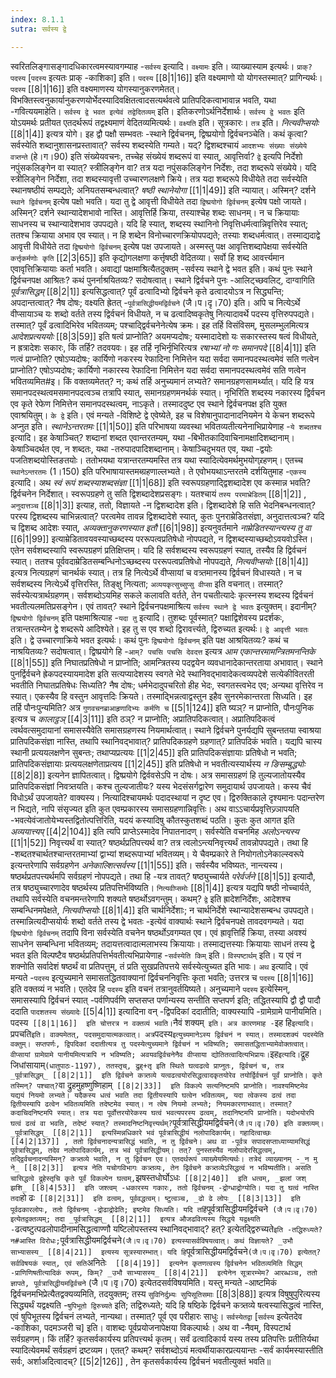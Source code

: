 ```yaml
---
index: 8.1.1
sutra: सर्वस्य द्वे

---
```

   स्वरितलिङ्गासङ्गादधिकारत्वमस्यावगम्याह -`सर्वस्य` इत्यादि। `वक्ष्यामः` इति। व्याख्यास्याम इत्यर्थः। `प्राक्? पदस्य` [`पदस्य` इत्यतः प्राक् -काशिका] इति। `पदस्य`  [[8|1|16]]  इति वक्ष्यमाणो यो योगस्तस्मात्? प्रागिन्यर्थः। `पदस्य`  [[8|1|16]]  इति वक्ष्यमाणस्य योगस्यानुकरणमेतत्। विभक्तिस्त्वनुकार्यानुकरणयोर्भेदस्यादिवक्षितत्वादसत्यर्थवत्वे प्रातिपदिकत्वाभावान्न भवति, यथा -गवित्ययमाहेति। `सर्वस्य द्वे भवत इत्येवं तद्वेदितव्यम्` इति। इतिकरणोऽर्थनिर्देशार्थः। `सर्वस्य द्वे भवतः` इति योऽयमर्थः प्रतीयत एतदर्थरूपं तद्वक्ष्यमाणं वेदितव्यमित्यर्थः। `वक्ष्यति` इति। सूत्रकारः। `तत्र` इति। _नित्यवीप्सयोः_ [[8|1|4]]  इत्यत्र योगे। इह द्वौ पक्षौ सम्भवतः -स्थाने द्विर्वचनम्, द्विष्प्रयोगो द्विर्वचनञ्चेति। कथं कृत्वा? सर्वस्येति शब्दानुशासनप्रस्तावात्? सर्वस्य शब्दस्येति गम्यते। यद्? द्विशब्दश्चायं `आदशभ्यः संख्याः संख्येये वत्र्तन्ते` (हे।ग।90) इति संख्येयवचनः, तच्चेह संख्येयं शब्दरूपं वा स्यात्, आवृत्तिर्वा? `द्वे` इत्यपि निर्देशो नपुंसकलिङ्गेन वा स्यात्? स्त्रीलिङ्गेन वा? तत्र यदा नपुंसकलिङ्गेन निर्देशः, तदा शब्दरूपे संख्येये। यदि स्त्रीलिङ्गेन निर्देशा, तदा शब्दस्यावृत्ती उच्चारणलक्षणे क्रिये। तत्र यदा शब्दरूपे विधीयेते तदा सर्वस्येति स्थानषष्ठीयं सम्पद्यते; अनियतसम्बन्धत्वात्? _षष्ठी स्थानेयोगा_ [[1|1|49]]  इति न्यायात्। अस्मिन्? दर्शने `स्थाने द्विर्वचनम्` इत्येष पक्षो भवति। यदा तु द्वे आवृत्ती विधीयेते तदा `द्विष्प्रयोगो द्विर्वचनम्` इत्येष पक्षो जायते। अस्मिन्? दर्शने स्थान्यादेशभावो नास्ति। आवृत्तिर्हि क्रिया, तस्याश्चेह शब्दः साधनम्। न च क्रियायाः साधनस्य च स्थान्यादेशभाव उपपद्यते। यदि हि स्यात्, शब्दस्य स्थानिनो निवृत्तिधर्मत्वान्निवृत्तिरेव स्यात्; ततश्च क्रियाया अभाव एव स्यात्। न हि शब्देन विनोच्चारणक्रियोपपद्यते; तस्याः शब्दधर्मत्वात्। तस्माद्यदाद्वे आवृत्ती विधीयेते तदा `द्विष्प्रयोगो द्विर्वचनम्` इत्येष पक्ष उपजायते। अस्मस्तु पक्ष आवृत्तिशब्दापेक्षया सर्वस्येति `कर्त्तृकर्मणोः कृति`  [[2|3|65]]  इति कृद्योगलक्षणा कर्त्तृषष्ठी वेदितव्या। सर्वो हि शब्द आवर्त्त्यमान एवावृत्तिक्रियायाः कर्ता भवति। अवाद्यां पक्षमाश्रित्यैतदुक्तम् -सर्वस्य स्थाने द्वे भवत इति। कथं पुनः स्थाने द्विर्वचनपक्ष आश्रितः? कथं पुनर्नाश्रयितव्यः? सदोषत्वात्। स्थाने द्विर्वचने पुनः -आलिट्च्छवलिट्, दाग्वागिति _पूर्वत्रासिद्धम्_ [[8|2|1]]  इत्यसिद्धत्वात्? पूर्वं ढत्वादिभ्यो द्विर्वचने कृते ढत्वादयोऽत्र न सिद्ध्यन्ति; अपदान्तत्वात्? नैष दोषः; वक्ष्यति ह्रेतत् -`पूर्वत्रासिद्धीयमद्विर्वचने` (जै।प।दृ।70) इति। अपि च नित्येऽर्थे वीप्सायाञ्च यः शब्दो वर्तते तस्य द्विर्वचनं विधीयते, न च ढत्वादिष्वकृतेषु नित्यादावर्थे पदस्य वृत्तिरुपपद्यते। तस्मात्? पूर्वं ढत्वादिभिरेव भवितव्यम्; पश्चाद्द्विर्वचनेनेत्येष क्रमः। इह तर्हि विसंविसम्, मुसलम्भुलमित्यत्र _आदेशप्रत्यययोः_ [[8|3|59]]  इति षत्वं प्राप्नोति? अयमप्यदोषः; यस्मादादेशो यः सकारस्तस्य षत्वं विधीयते, न ह्रत्रादेशः सकारः, किं तर्हि? तदवयवः। इह तर्हि नृभिर्नृभिरित्यत्र _रषाभ्यां नो णः समानपदे_ [[8|4|1]]  इति णत्वं प्राप्नोति? एषोऽप्यदोषः; कार्यिणो नकरस्य रेफादिना निमित्तेन यदा सर्वदा समानपदस्थत्वमेवं सति णत्वेन प्राप्नोति? एषोऽप्यदोषः; कार्यिणो नकारस्य रेफादिना निमित्तेन यदा सर्वदा समानपदस्थत्वमेवं सति णत्वेन भवितव्यमित#इ। किं वक्तव्यमेतत्? न; कथं तर्हि अनुच्यमानं लभ्यते? समानग्रहणसामर्थ्यात्। यदि हि यत्र समानपदस्थत्वमसमानपदत्वञ्च तत्रापि स्यात्, समानग्रहणमनर्थकं स्यात्। नृभिरिति शब्दस्य नकारस्य द्विर्वचन एव कृते रेफेण निमित्तेन समानपदस्थत्वम्, नाऽकृते। तस्माददुष्ट एव स्थाने द्विर्वचनपक्ष इति युक्त एवाश्रयितुम्। `के द्वे` इति। एवं मन्यते -विशिष्टे द्वे एवेष्येते, इह च विशेषानुपादानादनियमेन ये केचन शब्दरूपे अप्नुत इति। _स्थानेऽन्तरतमः_ [[1|1|50]]  इति परिभाषया व्यवस्था भवितव्यतीत्यनेनाभिप्रायेणाह -`ये शब्दतश्च` इत्यादि। इह केषाञ्चित्? शब्दानां शब्दत एवान्तरतम्यम्, यथा -बिभीतकादिवाचिनामक्षादिशब्दानाम्। केषाञ्चिदर्थत एव, न शब्दतः, यथा -तरुपादपादिशब्दानाम्। केषाञ्चिदुभयत एव, यथा -द्वयोः पजतिशब्दयोस्तिङतयोः। ततोभयथा यत्रान्तरतम्यमस्ति तत्र यथा स्यादित्येवमर्थमुभयोग्र्रहणम्। एतच्च `स्थानेऽन्तरतमः` (1।150) इति परिभाषायास्तमब्ग्रहणाल्लभ्यते। ते एवोभयथाऽन्तरतमे दर्शयितुमाह -`एकस्य` इत्यादि। अथ _स्वं रूपं शब्दस्याशब्दसंज्ञा_ [[1|1|68]]  इति स्वरूपग्रहणाद्द्विशब्दादेश एव कस्मान्न भवति? द्विर्वचनेन निर्देशात्। स्वरूपग्रहणे तु सति द्विशब्दादेशप्रसङ्गः। यतश्चायं `तस्य परमाभ्रेडितम्`  [[8|1|2]] , `अनुदात्तञ्च`  [[8|1|3]]  इत्याह, ततो, विज्ञायते -न द्विशब्दादेश इति। द्विशब्दादेशे हि सति भेदनिबन्धनत्वात्? परस्य द्विशब्दस्य चाभिन्नत्वात्? परत्वमेव तावन्न द्विशब्दादेशे स्यात्, कुतः पुनराम्रेडितसंज्ञा, अनुदात्तत्वञ्च? यदि च द्विशब्द आदेशः स्यात्, _अव्यक्तानुकरणस्यात इतौ_ [[6|1|98]]  इत्यनुवर्तमाने _नाम्रेडितस्यान्त्यस्य तु वा_ [[6|1|99]]  इत्याम्रेडितावयवस्याच्छब्दस्य पररूपत्वप्रतिषेधो नोपपद्यते, न द्विशब्दस्याच्छब्दोऽवयवोऽस्ति। एतेन सर्वशब्दस्यापि स्वरूपग्रहणं प्रतिक्षिप्तम्। यदि हि सर्वशब्दस्य स्वरूपग्रहणं स्यात्, तस्यैव हि द्विर्वचनं स्यात्। ततश्च पूर्ववदाम्रेडितसम्बन्धिनोऽच्छब्दस्य पररूपत्वप्रतिषेधो नोपपद्यते, _नित्यवीप्सयोः_ [[8|1|4]]  इत्यत्र नित्यग्रहणं चानर्थकं स्यात्। तत्र हि नित्येऽर्थे वीप्सायां च वत्र्तमानस्य द्विर्वचनं विधास्यते। न च सर्वशब्दस्य नित्येऽर्थे वृत्तिरस्ति, तिङ्क्षु नित्यता; `अव्ययकृत्सुच्सुप्सु वीप्सा` इति वचनात्। तस्मात्? सर्वस्येत्यत्रार्थग्रहणम्। सर्वशब्दोऽयमिह सकले कलावति वर्तते, तेन पचतीत्यादेः कृत्स्नस्य शब्दस्य द्विर्वचनं भवतीत्यलमतिप्रसङ्गेन। एवं तावत्? स्थाने द्विर्वचनपक्षमाश्रित्य `सर्वस्य स्थाने द्वे भवतः` इत्युक्तम्। इदानीम्? `द्विष्प्रयोगो द्विर्वचनम्` इति पक्षमाश्रित्याह -`यदा तु` इत्यादि। तुशब्दः पूर्वस्मात्? पक्षाद्विशेवस्य प्रदर्शकः, तत्रान्तरतम्येन द्वे शब्दरूपे आदिश्येते। इह तु स एव शब्दो द्विरावर्त्त्यते, द्विरुच्यत इत्यर्थः। `द्वे आवृत्ती भवतः` इति। द्वे उच्चारणाक्रिये भवत इत्यर्थः। कथं पुनः `द्विष्प्रयोगो द्विर्वचनम्` इति पक्ष आश्रयितव्यः? कथं च नाश्रयितव्यः? सदोषत्वात्। द्विष्प्रयोगे हि -`आम्? पचसि पचसि देवदत्त` इत्यत्र _आम एकान्तरमामन्त्रितमनन्तिके_ [[8|1|55]]  इति निघातप्रतिषेधो न प्राप्नोति; आमन्त्रितस्य पदद्वयेन व्यवधानादेकान्तरताया अभावात्। स्थाने पुनर्द्विर्वचने ह्रेकपदस्यायमादेश इति सत्यप्यादेशस्य स्वगते भेदे स्थानिवद्भावादेकत्वव्यपदेशे सत्येकीवितरती भवतीति निघातप्रतिषेधः सिध्यति? नैष दोषः; धर्मभेदादुपचरितो हीह भेदः, स्वगतस्त्वभेद एव; अन्यथा वृत्तिरेव न स्यात्। एकस्यैव हि वस्तुन आवृत्तदिः क्रियते। तस्माद्भिन्नत्वाद्वस्तुन इहैव सुनरमेकान्तरता सिध्यति। इह तर्हि पौनःपुन्यमिति? अत्र `गुणवचनब्राआहृणादिभ्यः कर्मणि च`  [[5|1|124]]  इति ष्यञ्? न प्राप्नोति, पौनःपुनिक इत्यत्र च _कालाट्ठञ्_ [[4|3|11]]  इति ठञ्? न प्राप्नोति; अप्रातिपदिकत्वात्। अप्रातिपदिकत्वं त्वर्थवत्समुदायानां समासस्यैवेति समासग्रहणस्य नियमार्थत्वात्। स्थाने द्विर्वचने पुनर्यद्यपि सुबन्ततया स्वाश्रया प्रातिपदिकसंज्ञा नास्ति, तथापि स्थानिवद्भावात्? प्रातिपदिकग्रहणे ग्रहणात्? प्रातिपदिकं भवति। यद्यपि चास्य स्थानी प्रत्ययलक्षणेन सुबन्तः; तथाप्यप्रत्ययः  [[1|2|45]]  इति प्रातिपदिकसंज्ञायाः प्रतिषेधो न भवति; प्रातिपदिकसंज्ञायाः प्रत्ययलक्षणेताप्रत्यय  [[1|2|45]]  इति प्रतिषेधो न भवतीत्यस्यार्थस्य _न ङिसम्बुद्ध्योः_ [[8|2|8]]  इत्यनेन ज्ञापितत्वात्। द्विष्प्रयोगे द्विर्ववसेऽपि न दोषः। अत्र समासग्रहणं हि तुल्यजातोयस्यैव प्रातिपदिकसंज्ञां निवत्र्तयति। कश्च तुल्यजातीयः? यस्य भेदसंसर्गद्वारेण समुदायार्थ उपजायते। कस्य चैवं विधोऽर्थं उपजायते? वाक्यस्य। नित्यादिश्चायमर्थः पदादस्थायां न दृष्ट एव। द्विरुक्तिकाले दृश्यमानः पदान्तरेण न भिद्यते, नापि संसृज्यत इति कुत एवम्प्रकारस्य समासग्रहणान्निवृत्तिः। अथ वाऽ‌ऽचार्यप्रवृत्तिज्र्ञापयति -भवत्येवंजातोयेभ्यस्तद्वितोत्पत्तिरिति, यदयं कस्यादिषु कौतस्कुतशब्दं पठति। कुतः कुत आगत इति _अव्ययात्त्यप्‌_ [[4|2|104]]  इति त्यपि प्राप्तेऽस्मादेव निपातनादण्। सर्वस्येति वचनमिह _अलोऽन्त्यस्य_ [[1|1|52]]  निवृत्त्यर्थं वा स्यात्? षष्ठर्थप्रतिपत्त्यर्थ वा? तत्र त्वलोऽन्त्यनिवृत्त्यर्थं तावन्नोपपद्यते। तथा हि -शब्दतश्चार्थतश्चान्तरतमाभ्यां द्वाभ्यां शब्दरूपाभ्यां भवितव्यम्। ये चैवम्प्रकारे ते नियोगतोऽनेकाल्स्वरूपे इत्यन्तरेणापि सर्वग्रहणेन _अनेकाल्शित्सर्वस्य_ [[1|1|55]]  इति। सर्वस्यैव भविष्यतः, नान्त्यस्य। षष्ठर्थप्रतपत्त्यर्थमपि सर्वग्रहणं नोपपद्यते। तथा हि -यत्र तावत्? षष्ठ्युच्चार्यते _परेर्वर्जने_ [[8|1|5]]  इत्यादौ, तत्र षष्ठ्युच्चारणादेव षष्ठर्थस्य प्रतिपत्तिर्भविष्यति। `नित्यवीप्समोः`  [[8|1|4]]  इत्यत्र यद्यपि षष्ठी नोच्चार्यते, तथापि सर्वस्येति वचनमन्तरेणापि शक्यते षष्ठर्थोऽवगन्तुम्। कथम्? `द्वे` इति ह्रादेशनिर्देशः, आदेशश्च सम्बन्धिनमपेक्षते, _नित्यवीप्सयोः_ [[8|1|4]]  इति चार्थनिर्देशाः; न चार्थनिर्देशे स्थान्यादेशसम्बन्ध उपपद्यते। तस्मान्नित्यदीप्सयोर्यः शब्दो वर्तते तस्य द्वे भवतः -इत्येवं वाक्यार्थः स्थाने द्विर्वचनपक्षे तावदवगम्यते। यदा `द्विष्प्रयोगो द्विर्वचनम्` तदापि विना सर्वस्येति वचनेन षष्ठर्थोऽवगम्यत एव। एवं ह्रावृत्तिर्हि क्रिया, तस्या अवश्यं साधनेन सम्बन्धिना भवितव्यम्; तदायत्तत्वादात्मलाभस्य क्रियायाः। तस्माद्यत्तस्याः क्रियायाः साधनं तस्य द्वे भवत इति विल्पष्टैव षष्ठर्थप्रतिपत्तिर्भवतीत्यभिप्रायेणाह -`सर्वस्येति किम्` इति। `विस्पष्टार्थम्` इति। य एवं न शक्नोति सर्वादेशं षष्ठर्थं वा प्रतिपत्तुम्, तं प्रति सुखप्रतिपत्तये सर्वस्येत्युच्यत इति भावः। `अथ` इत्यादि। एवं मन्यते -`पदस्य` इत्युच्यमाने समासतद्धितवाक्यानां द्विर्वचननिवृत्तिः कृता भवति; उत्तरत्र च `पदस्य`  [[8|1|16]]  इति वक्तव्यं न भवति। एतदेव हि `पदस्य` इति वचनं तत्रानुवर्तयिष्यते। अनुच्यमाने `पदस्य` इत्येस्मिन्, समासस्यापि द्विर्वचनं स्यात् -पर्वणिपर्वणि सप्तसप्त पर्णान्यस्य सन्तीति सप्तपर्ण इति; तद्धितस्यापि द्वौ द्वौ पादौ ददाति `पादशतस्य संख्यादेः`  [[5|4|1]]  इत्यादिना वन् -द्विपदिकां ददातीति; वाक्यस्यापि -ग्रामेग्रामे पानीयमिति। पदस्य`  [[8|1|16]]  इति चोत्तरत्र न वक्तव्यं भवति। `नैवं शक्यम्` इति। अत्र कारणमाह -`इह हि` इत्यादि। `प्रपचति` इति। वाक्यमेतत्, पदसमुदायात्मकत्वात्। अत्र `पदस्य` इत्युच्यमानेऽस्य द्विर्वचनं न स्यात्। तस्मादशक्यं पदस्येति वक्तुम्। सप्तपर्णः, द्विपदिकां ददातीत्यत्र तु पदस्येत्युच्यमाने द्विर्वचनं न भविष्यति; समासतद्धिताभ्यामेवोक्तत्वात्। वीप्सायां ग्रामेग्रामे पानीयमित्यत्रापि न भविष्यति; अवयवद्विर्वचनेनैव वीप्साया द्योतितत्वादित्यभिप्रायः। `इह` इत्यादि। `द्रूह जिधांसायाम्` (धातुपाठः-1197), ततस्तृच्, द्रुह्+तृ इति स्थिते घत्वढत्वे प्राप्नुतः, द्विर्वचनं च, तत्र _पूर्वत्रासिद्धम्_ [[8|2|1]]  इति द्विर्वचने कत्र्तव्ये यत्वढत्वयोरसिद्धत्वादकृतयोरेव तयोर्द्विर्वचनं पूर्वं प्राप्नोति। कृते तस्मिन्? पश्चात्? `वा द्रुहमुहष्णुष्णिहाम्`  [[8|2|33]]  इति विकल्पे सत्यनिष्टमपि प्राप्नोति। नावश्यमिष्टमेव यद्ययं नियमो लभ्यते। यदैकस्य धत्वं भवति तदा द्वितीयस्यापि घत्वेन भवितव्यम्, यदा त्वेकस्य ढत्वं तदा द्वितीयस्यापि ढत्वेन भवितव्यमिति तदेष्टमेव स्यात्। न त्वेष नियमो लभ्यते; नियमकारणाभवात्। तस्मात्? कदाचिदनिष्टमपि स्यात्। तत्र यदा पूर्वोत्तरयोरेकस्य घत्वं भवत्यपरस्य ढत्वम्, तदानिष्टमपि प्राप्नोति। यदोभयोरपि घत्वं ढत्वं वा भवति, तदेष्टं स्यात्? तस्मादनिष्टनिवृत्त्यर्थम्? `पूर्वत्रासिद्धीयमद्विर्वचने` (जै।प।वृ।70) इति वक्तव्यम्। _पूर्वत्रासिद्धम्_ [[8|2|1]]  इत्यस्मिन्नधिकारे भवं पूर्वत्रासिद्धीयं नलोपादिकार्यम्। गहादित्वाच्छः  [[4|2|137]] , ततो द्विर्वचनादन्यत्रासिद्धं भवति, न तु द्विर्वचने। अथ वा -पूर्वत्र सपादसप्ताध्याय्यामसिद्धं पूर्वत्रासिद्धम्, तदेव नलोपादिकार्यम्, तत्र भवं पूर्वत्रासिद्धीयम्। तत्? पुनस्तस्यैव नलोपादेरसिद्धत्वम्, तद्द्विर्वचनादन्यस्मिन्? कत्र्तव्ये भवति, न तु द्विर्वचन एव। एतदर्थरूपं व्याख्येयमित्यर्थः। तत्रेदं व्याख्यानम् -_न मु ने_ [[8|2|3]]  इत्यत्र नेति यचोगविभागः कत्र्तव्यः, तेन द्विर्वचने कत्र्तव्येऽसिद्धत्वं न भविष्यतीति। असति चासिद्धत्वे द्रूहेस्तृचि कृते पूर्वं विकल्पेन घत्वम्, `झषस्तधोर्घोऽधः`  [[8|2|40]]  इति धत्वम्, _झलां जश् झशि_ [[8|4|53]]  इति जश्त्वम् -धकारस्य गकारः, ततो द्विर्वचनम् -द्रोग्धाद्रोग्योति। यदा तु घत्वं नास्ति तदा `हो ढः`  [[8|2|31]]  इति ढत्वम्, पूर्ववद्धत्वम्। ष्टुत्वञ्च, _ढो ढे लोपः_ [[8|3|13]]  इति पूर्वढकारलोपः, ततो द्विर्वचनम् -द्रोढाद्रोढेति; इष्टमेव सिध्यति। यदि तर्हि `पूर्वत्रासिद्धीयमद्विर्वचने` (जै।प।वृ।70) इत्येतद्वक्तव्यम्; तदा _पूर्वत्रासिद्धम्_ [[8|2|1]]  इत्यत्र औजढवित्यस्य सिद्धये यद्वक्ष्यति -`ढत्वष्टुत्पढलोपादीनामसिद्धत्वाण्णौ यष्टिलोपस्तस्य स्थानिवद्भावाद्? हत्? इत्येतद्द्विरुच्यते` इति -तद्धिरुध्यते? न#आस्ति विरोधः; `पूर्वत्रासिद्धीयमद्विर्वचने` (जै।प।वृ।70) इत्यस्यासर्वविषयत्वात्। कथं विज्ञायते? _उभौ साभ्यासस्य_ [[8|4|21]]  इत्यस्य सूत्रस्यारम्भात्। यदि हि `पूर्वत्रासिद्धीयमद्विर्वचने` (जै।प।वृ।70) इत्येतत्? सर्वविषयकं स्यात्, एवं सति `अनितेः`  [[8|4|19]]  इत्यनेन कृतणत्वस्य द्विर्वचनेन भवितव्यमिति सिद्धम् -प्राणिणिषतीत्यादिकं रूपम्, किम्? _उभौ साभ्यासस्य_ [[8|4|21]]  इत्येनेन सूत्रारम्भेम? आरब्धञ्च, ततो ज्ञापते, पूर्वत्रासिद्धीयमद्विर्वचने` (जै।प।वृ।70) इत्येतदसर्वविषयमिति। यस्तु मन्यते -आष्टमिकं द्विर्वचनमभिप्रेत्यैतद्वक्यव्यमिति, तदयुक्तम्; तस्य `सुविनिर्दुभ्र्यः सुपिसूतिसमाः`  [[8|3|88]]  इत्यत्र विषुषुपुरित्यस्य सिद्ध्यर्थं यद्वक्ष्यति -`षुपिभूतो द्विरुच्यते` इति; तद्विरुध्यते; यदि हि षष्ठिके द्विर्वचने कत्र्तव्ये षत्वस्यासिद्धत्वं नास्ति, एवं षुपिभूतस्य द्विर्वचनं लभ्यते, नान्यथा। तस्मात्? पूर्व एव परीहारः साधुः। `सर्वस्येतद्वा` [`सर्वस्य` इत्येतदेव -काशिका, पदमञ्जरी च] इति। वाशब्दः पूर्वप्रयोजनापेक्षया विकल्पार्थः। अथ वा -नैवम्, विस्पटार्थ सर्वग्रहणम्। किं तर्हि? कृतसर्वकार्यस्य प्रतिपत्त्यर्थ कृतम्। सर्वं ढत्वादिकार्य यस्य तस्य प्रतिपत्तिः प्रतीतिर्यथा स्यादित्येवमर्थं सर्वग्रहणं द्रष्टव्यम। एतत्? कथम्? सर्वशब्दोऽयं मत्वर्थीयाकारप्रत्ययान्तः -सर्वं कार्यमस्यास्तीति सर्वः, अर्शाअदित्वादच्?  [[5|2|126]] , तेन कृतसर्वकार्यस्य द्विर्वचनं भवतीत्युक्तं भवति॥